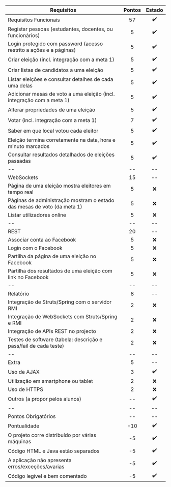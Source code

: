 
Requisitos | Pontos | Estado
---|:---:|:---:
Requisitos Funcionais  | 57 | :heavy_check_mark:
Registar pessoas (estudantes, docentes, ou funcionários) | 5 | :heavy_check_mark:
Login protegido com password (acesso restrito a ações e a páginas) | 5  | :heavy_check_mark:
Criar eleição (incl. integração com a meta 1) | 5 | :heavy_check_mark:
Criar listas de candidatos a uma eleição | 5 | :heavy_check_mark:
Listar eleições e consultar detalhes de cada uma delas | 5 | :heavy_check_mark:
Adicionar mesas de voto a uma eleição (incl. integração com a meta 1) | 5 | :heavy_check_mark:
Alterar propriedades de uma eleição | 5 | :heavy_check_mark:
Votar (incl. integração com a meta 1) | 7  | :heavy_check_mark:
Saber em que local votou cada eleitor | 5 | :heavy_check_mark:
Eleição termina corretamente na data, hora e minuto marcados | 5 | :heavy_check_mark:
Consultar resultados detalhados de eleições passadas | 5 | :heavy_check_mark:
-- | -- | --
WebSockets | 15 | --
Página de uma eleição mostra eleitores em tempo real | 5 | :x:
Páginas de administração mostram o estado das mesas de voto (da meta 1) | 5 | :x:
Listar utilizadores online | 5 | :x:
-- | -- | --
REST | 20 | --
Associar conta ao Facebook | 5 | :x:
Login com o Facebook | 5 | :x:
Partilha da página de uma eleição no Facebook | 5 | :x:
Partilha dos resultados de uma eleição com link no Facebook | 5 | :x:
-- | -- | --
Relatório | 8  | --
Integração de Struts/Spring com o servidor RMI | 2 | :x:
Integração de WebSockets com Struts/Spring e RMI | 2 | :x:
Integração de APIs REST no projecto | 2 | :x:
Testes de software (tabela: descrição e pass/fail de cada teste) | 2 | :x:
-- | -- | --
Extra | 5 | --
Uso de AJAX | 3 | :heavy_check_mark:
Utilização em smartphone ou tablet | 2 | :x:
Uso de HTTPS | 2 | :x:
Outros (a propor pelos alunos) | -- | :heavy_check_mark:
-- | -- | --
Pontos Obrigatórios | -- | --
Pontualidade | -10 | :heavy_check_mark:
O projeto corre distribuído por várias máquinas | -5 | :heavy_check_mark:
Código HTML e Java estão separados | -5 | :heavy_check_mark:
A aplicação não apresenta erros/exceções/avarias | -5 | :heavy_check_mark:
Código legível e bem comentado | -5 | :heavy_check_mark:
